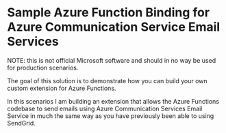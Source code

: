 # Sample Azure Function Binding for Azure Communication Service Email Services

NOTE: this is not official Microsoft software and should in no way be used for production scenarios.

The goal of this solution is to demonstrate how you can build your own custom extension for Azure Functions. 

In this scenarios I am building an extension that allows the Azure Functions codebase to send emails using Azure Communication Services Email Service in much the same way as you have previously been able to using SendGrid.